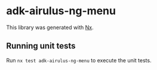 # adk-airulus-ng-menu

This library was generated with [Nx](https://nx.dev).

## Running unit tests

Run `nx test adk-airulus-ng-menu` to execute the unit tests.
